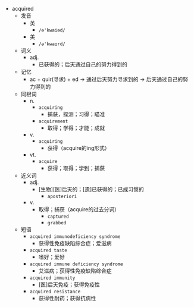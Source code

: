 - acquired
  - 发音
    - 英
      - `/ə'kwaiəd/`
    - 美
      - `/ə'kwaɪrd/`
  - 词义
    - adj.
      - 已获得的；后天通过自己的努力得到的
  - 记忆
    - ac + quir(寻求) + ed → 通过后天努力寻求到的 → 后天通过自己的努力得到的
  - 同根词
    - n.
      - `acquiring`
        - 捕获，探测；习得；瞄准
      - `acquirement`
        - 取得；学得；才能；成就
    - v.
      - `acquiring`
        - 获得（acquire的ing形式）
    - vt.
      - `acquire`
        - 获得；取得；学到；捕获
  - 近义词
    - adj.
      - [生物][医]后天的；[遗]已获得的；已成习惯的
        - `aposteriori`
    - v.
      - 取得；捕获（acquire的过去分词）
        - `captured`
        - `grabbed`
  - 短语
    - `acquired immunodeficiency syndrome`
      - 获得性免疫缺陷综合症；爱滋病 
    - `acquired taste`
      - 嗜好；爱好 
    - `acquired immune deficiency syndrome`
      - 艾滋病；获得性免疫缺陷综合症 
    - `acquired immunity`
      - [医]后天免疫；获得免疫性 
    - `acquired resistance`
      - 获得性耐药；获得抗病性 
